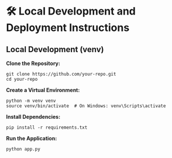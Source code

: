 # 🛠️ Local Development and Deployment Instructions

## Local Development (venv)

**Clone the Repository:**
```
git clone https://github.com/your-repo.git
cd your-repo
```
**Create a Virtual Environment:**
```
python -m venv venv
source venv/bin/activate  # On Windows: venv\Scripts\activate
```
**Install Dependencies:**
```
pip install -r requirements.txt
```
**Run the Application:**
```
python app.py
```
